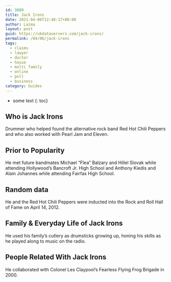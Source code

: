 ```yaml
---
id: 3889
title: Jack Irons
date: 2021-04-06T12:48:17+00:00
author: Laima
layout: post
guid: https://ukdataservers.com/jack-irons/
permalink: /04/06/jack-irons
tags:
  - claims
  - lawyer
  - doctor
  - house
  - multi family
  - online
  - poll
  - business
category: Guides
---
```


* some text
{: toc}


## Who is Jack Irons
                  
                  
                  
Drummer who helped found the alternative rock band Red Hot Chili Peppers and who also worked with Pearl Jam and Eleven.
                  
              
            
              
            
                
                
                
## Prior to Popularity
                  
                  
                  
He met future bandmates Michael &#8220;Flea&#8221; Balzary and Hillel Slovak while attending Hollywood&#8217;s Bancroft Jr. High School and Anthony Kiedis and Alain Johannes while attending Fairfax High School.
                  
              
            
              
            
                
                
                
## Random data
                  
                  
                  
He and the Red Hot Chili Peppers were inducted into the Rock and Roll Hall of Fame on April 14, 2012.
                  
              
            
              
            
                
                
                
## Family & Everyday Life of Jack Irons
                  
                  
                  
He used his family&#8217;s cutlery as drumsticks growing up, honing his skills as he played along to music on the radio.
                  
              
            
              
            
                
                
                
## People Related With Jack Irons
                  
                  
                  
He collaborated with Colonel Les Claypool&#8217;s Fearless Flying Frog Brigade in 2000.
                  
              
            
              
            
                
              
            
              
              
            
            
              
            
          
          
          